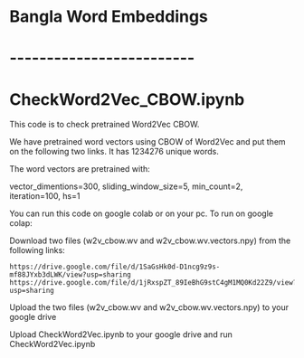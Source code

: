 # Bangla Word Embeddings
# -------------------------
# CheckWord2Vec_CBOW.ipynb
This code is to check pretrained Word2Vec CBOW.

We have pretrained word vectors using CBOW of Word2Vec and put them on  the following two links. 
It has 1234276 unique words.

The word vectors are pretrained with:

vector_dimentions=300, sliding_window_size=5, min_count=2, iteration=100, hs=1

You can run this code on google colab or on your pc. To run on google colap:

Download two files (w2v_cbow.wv and w2v_cbow.wv.vectors.npy) from the following links:

    https://drive.google.com/file/d/1SaGsHk0d-D1ncg9z9s-mf88JYxb3dLWK/view?usp=sharing
    https://drive.google.com/file/d/1jRxspZT_89IeBhG9stC4gM1MQ0Kd22Z9/view?usp=sharing

Upload the two files (w2v_cbow.wv and w2v_cbow.wv.vectors.npy) to your google drive

Upload CheckWord2Vec.ipynb to your google drive and run CheckWord2Vec.ipynb

